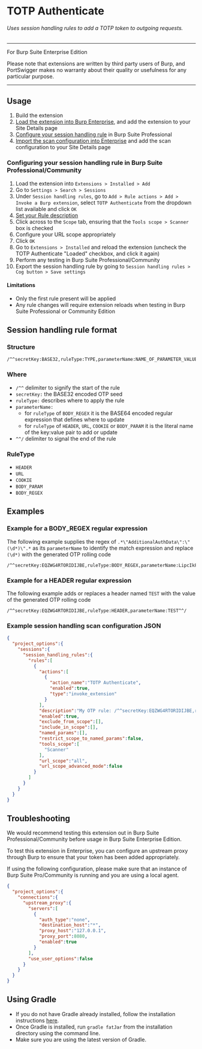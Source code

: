 TOTP Authenticate
============================

###### Uses session handling rules to add a TOTP token to outgoing requests.

 ---
For Burp Suite Enterprise Edition

Please note that extensions are written by third party users of Burp, and PortSwigger makes no warranty about their quality or usefulness for any particular purpose.

---
## Usage
1. Build the extension
2. [Load the extension into Burp Enterprise](https://portswigger.net/burp/documentation/enterprise/working/scans/extensions), and add the extension to your Site Details page
3. [Configure your session handling rule](#configuring-your-session-handling-rule-in-burp-suite-professionalcommunity) in Burp Suite Professional
4. [Import the scan configuration into Enterprise](https://portswigger.net/burp/documentation/enterprise/working-with-scans/scan-configurations#importing-scan-configurations) and add the scan configuration to your Site Details page

### Configuring your session handling rule in Burp Suite Professional/Community
1. Load the extension into `Extensions > Installed > Add`
2. Go to `Settings > Search > Sessions`
3. Under `Session handling rules`, go to `Add > Rule actions > Add > Invoke a Burp extension`, select `TOTP Authenticate` from the dropdown list available and click `OK`
4. [Set your Rule description](#session-handling-rule-format)
5. Click across to the `Scope` tab, ensuring that the `Tools scope > Scanner` box is checked
6. Configure your URL scope appropriately
7. Click `OK`
8. Go to `Extensions > Installed` and reload the extension (uncheck the TOTP Authenticate "Loaded" checkbox, and click it again)
9. Perform any testing in Burp Suite Professional/Community
10. Export the session handling rule by going to `Session handling rules > Cog button > Save settings`

#### Limitations
- Only the first rule present will be applied
- Any rule changes will require extension reloads when testing in Burp Suite Professional or Community Edition

## Session handling rule format

### Structure

```
/^^secretKey:BASE32,ruleType:TYPE,parameterName:NAME_OF_PARAMETER_VALUE_OR_BASE64_ENCODED_REGEX^^/
```

### Where
- `/^^` delimiter to signify the start of the rule
- `secretKey:` the BASE32 encoded OTP seed
- `ruleType:` describes where to apply the rule
- `parameterName:`
  - for `ruleType` of `BODY_REGEX` it is the BASE64 encoded regular expression that defines where to update
  - for `ruleType` of `HEADER`, `URL`, `COOKIE` or `BODY_PARAM` it is the literal name of the key:value pair to add or update
- `^^/` delimiter to signal the end of the rule

### RuleType
- `HEADER`
- `URL`
- `COOKIE`
- `BODY_PARAM`
- `BODY_REGEX`

## Examples

### Example for a BODY_REGEX regular expression
The following example supplies the regex of `.*\"AdditionalAuthData\":\"(\d*)\".*` as its `parameterName` to identify the match expression and replace `(\d*)` with the generated OTP rolling code
```
/^^secretKey:EQZWG4RTORIDIJBE,ruleType:BODY_REGEX,parameterName:LipcIkFkZGl0aW9uYWxBdXRoRGF0YVwiOlwiKFxkKilcIi4q^^/
```

### Example for a HEADER regular expression
The following example adds or replaces a header named `TEST` with the value of the generated OTP rolling code
```
/^^secretKey:EQZWG4RTORIDIJBE,ruleType:HEADER,parameterName:TEST^^/
```

### Example session handling scan configuration JSON
```json
{
  "project_options":{
    "sessions":{
      "session_handling_rules":{
        "rules":[
          {
            "actions":[
              {
                "action_name":"TOTP Authenticate",
                "enabled":true,
                "type":"invoke_extension"
              }
            ],
            "description":"My OTP rule: /^^secretKey:EQZWG4RTORIDIJBE,ruleType:HEADER,parameterName:TEST^^/",
            "enabled":true,
            "exclude_from_scope":[],
            "include_in_scope":[],
            "named_params":[],
            "restrict_scope_to_named_params":false,
            "tools_scope":[
              "Scanner"
            ],
            "url_scope":"all",
            "url_scope_advanced_mode":false
          }
        ]
      }
    }
  }
}
```

## Troubleshooting
We would recommend testing this extension out in Burp Suite Professional/Community before usage in Burp Suite Enterprise Edition.

To test this extension in Enterprise, you can configure an upstream proxy through Burp to ensure that your token has been added appropriately.

If using the following configuration, please make sure that an instance of Burp Suite Pro/Community is running and you are using a local agent.
```json
{
  "project_options":{
    "connections":{
      "upstream_proxy":{
        "servers":[
          {
            "auth_type":"none",
            "destination_host":"*",
            "proxy_host":"127.0.0.1",
            "proxy_port":8080,
            "enabled":true
          }
        ],
        "use_user_options":false
      }
    }
  }
}
```

## Using Gradle
- If you do not have Gradle already installed, follow the installation instructions [here](https://gradle.org/install/).
- Once Gradle is installed, run `gradle fatJar` from the installation directory using the command line.
- Make sure you are using the latest version of Gradle.

<!-- If no changes to the code are required, a prebuilt JAR file is available under `build/libs/`. It is preferable to compile your own JAR file. -->
